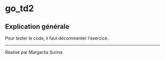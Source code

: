# go_td2

## Explication générale

Pour tester le code, il faut décommenter l'exercice.

____________________________________________
Réalisé par Margarita Surina
